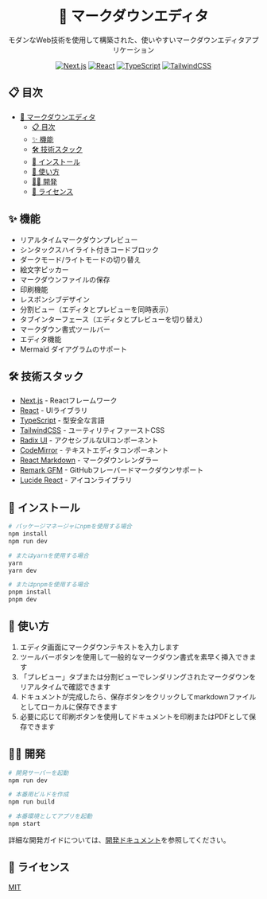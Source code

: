 <div align="center">

# 📝 マークダウンエディタ

モダンなWeb技術を使用して構築された、使いやすいマークダウンエディタアプリケーション


[![Next.js](https://img.shields.io/badge/Next.js-000000?style=for-the-badge&logo=next.js&logoColor=white)](https://nextjs.org/)
[![React](https://img.shields.io/badge/React-61DAFB?style=for-the-badge&logo=react&logoColor=black)](https://reactjs.org/)
[![TypeScript](https://img.shields.io/badge/TypeScript-3178C6?style=for-the-badge&logo=typescript&logoColor=white)](https://www.typescriptlang.org/)
[![TailwindCSS](https://img.shields.io/badge/TailwindCSS-06B6D4?style=for-the-badge&logo=tailwind-css&logoColor=white)](https://tailwindcss.com/)

</div>

## 📋 目次
- [📝 マークダウンエディタ](#-マークダウンエディタ)
  - [📋 目次](#-目次)
  - [✨ 機能](#-機能)
  - [🛠️ 技術スタック](#️-技術スタック)
  - [🚀 インストール](#-インストール)
  - [📖 使い方](#-使い方)
  - [👨‍💻 開発](#-開発)
  - [📄 ライセンス](#-ライセンス)

## ✨ 機能

- リアルタイムマークダウンプレビュー
- シンタックスハイライト付きコードブロック
- ダークモード/ライトモードの切り替え
- 絵文字ピッカー
- マークダウンファイルの保存
- 印刷機能
- レスポンシブデザイン
- 分割ビュー（エディタとプレビューを同時表示）
- タブインターフェース（エディタとプレビューを切り替え）
- マークダウン書式ツールバー
- エディタ機能
- Mermaid ダイアグラムのサポート

## 🛠️ 技術スタック

- [Next.js](https://nextjs.org/) - Reactフレームワーク
- [React](https://reactjs.org/) - UIライブラリ
- [TypeScript](https://www.typescriptlang.org/) - 型安全な言語
- [TailwindCSS](https://tailwindcss.com/) - ユーティリティファーストCSS
- [Radix UI](https://www.radix-ui.com/) - アクセシブルなUIコンポーネント
- [CodeMirror](https://codemirror.net/) - テキストエディタコンポーネント
- [React Markdown](https://github.com/remarkjs/react-markdown) - マークダウンレンダラー
- [Remark GFM](https://github.com/remarkjs/remark-gfm) - GitHubフレーバードマークダウンサポート
- [Lucide React](https://lucide.dev/) - アイコンライブラリ

## 🚀 インストール

```bash
# パッケージマネージャにnpmを使用する場合
npm install
npm run dev

# またはyarnを使用する場合
yarn
yarn dev

# またはpnpmを使用する場合
pnpm install
pnpm dev
```

## 📖 使い方

1. エディタ画面にマークダウンテキストを入力します
2. ツールバーボタンを使用して一般的なマークダウン書式を素早く挿入できます
3. 「プレビュー」タブまたは分割ビューでレンダリングされたマークダウンをリアルタイムで確認できます
4. ドキュメントが完成したら、保存ボタンをクリックしてmarkdownファイルとしてローカルに保存できます
5. 必要に応じて印刷ボタンを使用してドキュメントを印刷またはPDFとして保存できます


## 👨‍💻 開発

```bash
# 開発サーバーを起動
npm run dev

# 本番用ビルドを作成
npm run build

# 本番環境としてアプリを起動
npm start
```

詳細な開発ガイドについては、[開発ドキュメント](./docs/DEVELOPMENT.md)を参照してください。

## 📄 ライセンス

[MIT](https://choosealicense.com/licenses/mit/) 